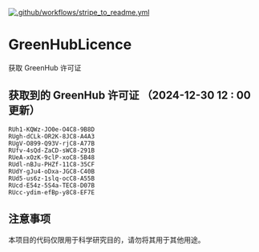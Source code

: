 [![.github/workflows/stripe_to_readme.yml](https://github.com/zjx-kimi/GreenHubLicence/actions/workflows/stripe_to_readme.yml/badge.svg)](https://github.com/zjx-kimi/GreenHubLicence/actions/workflows/stripe_to_readme.yml)
# GreenHubLicence
获取 GreenHub 许可证
## 获取到的 GreenHub 许可证 （2024-12-30 12 : 00 更新）
```
RUh1-KQWz-JO0e-O4C8-9B8D
RUgh-dCLk-OR2K-8JC8-A4A3
RUgV-O899-Q93V-rjC8-A77B
RUfv-4sQd-ZaCD-sWC8-291B
RUeA-xOzK-9clP-xoC8-5B48
RUdl-nBJu-PHZf-11C8-35CF
RUdY-gJu4-oDxa-JGC8-C40B
RUd5-us6z-1slq-ocC8-A55B
RUcd-E54z-5S4a-TEC8-D07B
RUcc-ydim-efBp-y8C8-EF7E
```

## 注意事项

本项目的代码仅限用于科学研究目的，请勿将其用于其他用途。

